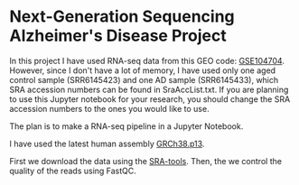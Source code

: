 # Next-Generation Sequencing Alzheimer's Disease Project

In this project I have used RNA-seq data from this GEO code: [GSE104704](https://www.ncbi.nlm.nih.gov/geo/query/acc.cgi?acc=GSE104704).
However, since I don't have a lot of memory, I have used only one aged control sample \(SRR6145423\) and one AD sample \(SRR6145433\), which SRA accession numbers can be found in SraAccList.txt. If you are planning to use this Jupyter notebook for your research, you should change the SRA accession numbers to the ones you would like to use.

The plan is to make a RNA-seq pipeline in a Jupyter Notebook.

I have used the latest human assembly [GRCh38.p13](https://www.ncbi.nlm.nih.gov/assembly/GCF_000001405.39).

First we download the data using the [SRA-tools](https://www.github.com/ncbi/sra-tools).
Then, the we control the quality of the reads using FastQC.
